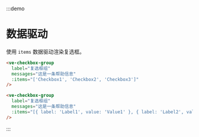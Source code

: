 :::demo

# 数据驱动

使用 `items` 数据驱动渲染复选框。

```html
<ve-checkbox-group 
  label="复选框组" 
  messages="这是一条帮助信息"
  :items="['Checkbox1', 'Checkbox2', 'Checkbox3']"
/>

<ve-checkbox-group 
  label="复选框组" 
  messages="这是一条帮助信息"
  :items="[{ label: 'Label1', value: 'Value1' }, { label: 'Label2', value: 'Value2' }]"
/>
```

:::